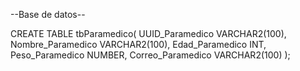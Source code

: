 --Base de datos--


CREATE TABLE tbParamedico(
UUID_Paramedico VARCHAR2(100),
Nombre_Paramedico VARCHAR2(100),
Edad_Paramedico INT,
Peso_Paramedico NUMBER,
Correo_Paramedico VARCHAR2(100)
);

